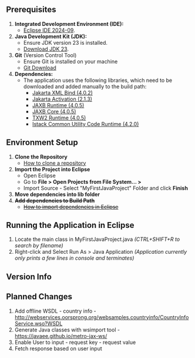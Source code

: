 ## Prerequisites  
1. **Integrated Development Environment (IDE):**  
   - [Eclipse IDE 2024-09](https://www.eclipse.org/downloads/download.php?file=/oomph/epp/2024-09/R/eclipse-inst-jre-win64.exe).  
2. **Java Development Kit (JDK):**  
   - Ensure JDK version 23 is installed.  
   - [Download JDK 23](https://jdk.java.net/23/).
3. **Git** (Version Control Tool)
   - Ensure Git is installed on your machine
   - [Git Download](https://git-scm.com/downloads )
3. **Dependencies:**  
   - The application uses the following libraries, which need to be downloaded and added manually to the build path:
     - [Jakarta XML Bind (4.0.2)](https://mvnrepository.com/artifact/jakarta.xml.bind/jakarta.xml.bind-api/4.0.2)  
     - [Jakarta Activation (2.1.3)](https://mvnrepository.com/artifact/jakarta.activation/jakarta.activation-api/2.1.3)  
     - [JAXB Runtime (4.0.5)](https://mvnrepository.com/artifact/org.glassfish.jaxb/jaxb-runtime/4.0.5)  
     - [JAXB Core (4.0.5)](https://mvnrepository.com/artifact/org.glassfish.jaxb/jaxb-core/4.0.5)  
     - [TXW2 Runtime (4.0.5)](https://mvnrepository.com/artifact/org.glassfish.jaxb/txw2/4.0.5)  
     - [Istack Common Utility Code Runtime (4.2.0)](https://mvnrepository.com/artifact/com.sun.istack/istack-commons-runtime/4.2.0)

## Environment Setup
1. **Clone the Repository**
   - [How to clone a repository](https://docs.github.com/en/repositories/creating-and-managing-repositories/cloning-a-repository)
2. **Import the Project into Eclipse**
   - Open Eclipse
   - Go to **File > Open Projects from File System... >**
   - Import Source - Select "MyFirstJavaProject" Folder and click **Finish**
3. **Move dependencies into lib folder**
4. ~~**Add dependencies to Build Path**~~
   - ~~[How to import dependencies in Eclipse](https://www.quora.com/How-do-I-import-dependencies-in-Eclipse)~~

## Running the Application in Eclipse
 1. Locate the main class in MyFirstJavaProject.java *(CTRL+SHIFT+R to search by filename)*
 2. Right-click and Select Run As > Java Application *(Application currently only prints a few lines in console and terminates)*

## Version Info

## Planned Changes
1. Add offline WSDL - country info - http://webservices.oorsprong.org/websamples.countryinfo/CountryInfoService.wso?WSDL
2. Generate Java classes with wsimport tool - https://javaee.github.io/metro-jax-ws/
3. Enable User to input - request key - request value
4. Fetch response based on user input
